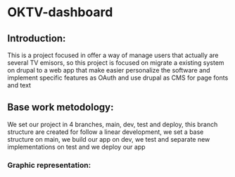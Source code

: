 # OKTV-dashboard

## Introduction:
    
This is a project focused in offer a way of manage users that actually are several TV emisors, so this project is focused on migrate a existing system on drupal to a web app that make easier personalize the software and implement specific features as OAuth and use drupal as CMS for page fonts and text


## Base work metodology:

We set our project in 4 branches, main, dev, test and deploy, this branch structure are created for follow a linear development, we set a base structure on main, we build our app on dev, we test and separate new implementations on test and we deploy our app

### Graphic representation:
<img>
